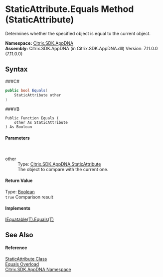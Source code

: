 # StaticAttribute.Equals Method (StaticAttribute)
 

Determines whether the specified object is equal to the current object.

**Namespace:**&nbsp;<a href="N_Citrix_SDK_AppDNA">Citrix.SDK.AppDNA</a><br />**Assembly:**&nbsp;Citrix.SDK.AppDNA (in Citrix.SDK.AppDNA.dll) Version: 7.11.0.0 (7.11.0.0)

## Syntax

###C#
```csharp
public bool Equals(
	StaticAttribute other
)
```

###VB
```vbnet
Public Function Equals ( 
	other As StaticAttribute
) As Boolean
```


#### Parameters
&nbsp;<dl><dt>other</dt><dd>Type: <a href="T_Citrix_SDK_AppDNA_StaticAttribute">Citrix.SDK.AppDNA.StaticAttribute</a><br />The object to compare with the current one.</dd></dl>

#### Return Value
Type: <a href="http://msdn2.microsoft.com/en-us/library/a28wyd50" target="_blank">Boolean</a><br />`true` Comparison result

#### Implements
<a href="http://msdn2.microsoft.com/en-us/library/ms131190" target="_blank">IEquatable(T).Equals(T)</a><br />

## See Also


#### Reference
<a href="T_Citrix_SDK_AppDNA_StaticAttribute">StaticAttribute Class</a><br /><a href="Overload_Citrix_SDK_AppDNA_StaticAttribute_Equals">Equals Overload</a><br /><a href="N_Citrix_SDK_AppDNA">Citrix.SDK.AppDNA Namespace</a><br />